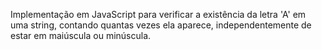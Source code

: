 Implementação em JavaScript para verificar a existência da letra 'A' em uma string, contando quantas vezes ela aparece, independentemente de estar em maiúscula ou minúscula.
